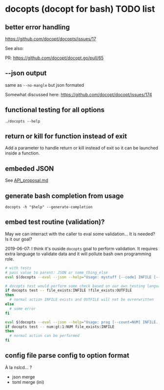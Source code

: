 # docopts (docopt for bash) TODO list



## better error handling

https://github.com/docopt/docopts/issues/17

See also:

PR: https://github.com/docopt/docopt.go/pull/65

## --json output

same as `--no-mangle` but json formated

Somewhat discussed here: https://github.com/docopt/docopt/issues/174

## functional testing for all options

`./docopts --help`

## return or kill for function instead of exit

Add a parameter to handle return or kill instead of exit so it can be launched inside a function.

## embeded JSON

See [API_proposal.md](API_proposal.md)

## generate bash completion from usage

```
docopts -h "$help" --generate-completion
```

## embed test routine (validation)?

May we can interract with the caller to eval some validation…
It is needed? Is it our goal?

2019-06-07: I think it's ouside `docopts` goal to perform validation. It requires extra language to validate data and it
will pollute bash own programming role.


```bash
# with tests
# pass value to parent: JSON or some_thing_else
eval $(docopts --eval --json --help="Usage: mystuff [--code] INFILE [--out=OUTFILE]" -- "$@")

# docopts test would perform some check based on our own testing language
if docopts test -- file_exists:INFILE !file_exists:OUTFILE
then
  # normal action INFILE exists and OUTFILE will not be ovrerwritten
else
  # some error
fi

eval $(docopts --eval --json --help="Usage: prog [--count=NUM] INFILE..."  -- "$@")
if docopts test -- num:gt:1:NUM file_exists:INFILE
then
  # normal action can be performed
fi
```

## config file parse config to option format

À la nslcd… ?

* json merge
* toml merge (ini)
